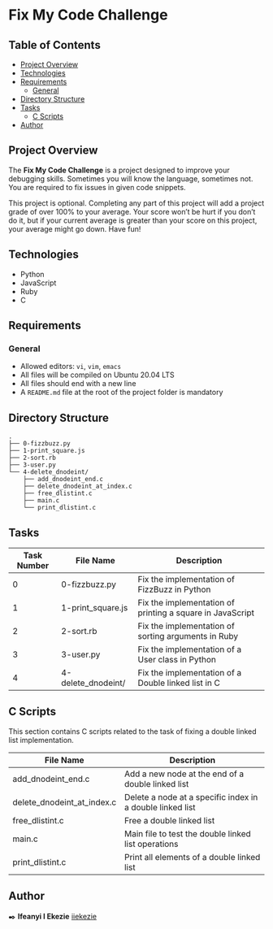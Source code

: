 # Fix My Code Challenge

## Table of Contents
- [Project Overview](#project-overview)
- [Technologies](#technologies)
- [Requirements](#requirements)
  - [General](#general)
- [Directory Structure](#directory-structure)
- [Tasks](#tasks)
  - [C Scripts](#c-scripts)
- [Author](#author)

## Project Overview
The **Fix My Code Challenge** is a project designed to improve your debugging skills. Sometimes you will know the language, sometimes not. You are required to fix issues in given code snippets.

This project is optional. Completing any part of this project will add a project grade of over 100% to your average. Your score won’t be hurt if you don’t do it, but if your current average is greater than your score on this project, your average might go down. Have fun!

## Technologies
- Python
- JavaScript
- Ruby
- C

## Requirements

### General
- Allowed editors: `vi`, `vim`, `emacs`
- All files will be compiled on Ubuntu 20.04 LTS
- All files should end with a new line
- A `README.md` file at the root of the project folder is mandatory

## Directory Structure
```
.
├── 0-fizzbuzz.py
├── 1-print_square.js
├── 2-sort.rb
├── 3-user.py
└── 4-delete_dnodeint/
    ├── add_dnodeint_end.c
    ├── delete_dnodeint_at_index.c
    ├── free_dlistint.c
    ├── main.c
    └── print_dlistint.c
```

## Tasks
| Task Number | File Name               | Description                                                                                                 |
|-------------|--------------------------|-------------------------------------------------------------------------------------------------------------|
| 0           | 0-fizzbuzz.py            | Fix the implementation of FizzBuzz in Python                                                                |
| 1           | 1-print_square.js        | Fix the implementation of printing a square in JavaScript                                                   |
| 2           | 2-sort.rb                | Fix the implementation of sorting arguments in Ruby                                                         |
| 3           | 3-user.py                | Fix the implementation of a User class in Python                                                            |
| 4           | 4-delete_dnodeint/       | Fix the implementation of a Double linked list in C                                                         |

## C Scripts

This section contains C scripts related to the task of fixing a double linked list implementation.

| File Name                | Description                                              |
|--------------------------|----------------------------------------------------------|
| add_dnodeint_end.c       | Add a new node at the end of a double linked list        |
| delete_dnodeint_at_index.c | Delete a node at a specific index in a double linked list |
| free_dlistint.c          | Free a double linked list                                |
| main.c                   | Main file to test the double linked list operations      |
| print_dlistint.c         | Print all elements of a double linked list               |

## Author

:black_nib: **Ifeanyi I Ekezie** [iiekezie](https://github.com/iiekezie)


